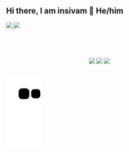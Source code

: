 ## Hi there, I am insivam 👋 He/him
 <div>
  <a href="https://github.com/Insivam">
  <img height="180em" src="https://github-readme-stats.vercel.app/api?username=Insivam&show_icons=true&theme=tokyonight&include_all_commits=true&count_private=true"/>
  <img height="180em" src="https://github-readme-stats.vercel.app/api/top-langs/?username=insivam&layout=compact&theme=tokyonight"/>
</div>
 
<div style="display: inline_block"><br>
 
  ##

<div style="display: inline_block"><br>
 
<p align="center">
 <a href="https://www.linkedin.com/in/vitor-edsr/" target="_blank"><img src="https://img.shields.io/badge/-LinkedIn-%230077B5?style=for-the-badge&logo=linkedin&logoColor=white" target="_blank"></a>
  <a href = "mailto:vitor.edsr@gmail.com"><img src="https://img.shields.io/badge/-Gmail-%23333?style=for-the-badge&logo=gmail&logoColor=white" target="_blank"></a>
  <a href="https://discordapp.com/users/507330590467424257" target="_blank"><img src="https://img.shields.io/badge/Discord-7289DA?style=for-the-badge&logo=discord&logoColor=white" target="_blank"></a>
</p>

  ##
 
![Snake animation](https://github.com/Insivam/Insivam/blob/output/github-contribution-grid-snake.svg)

